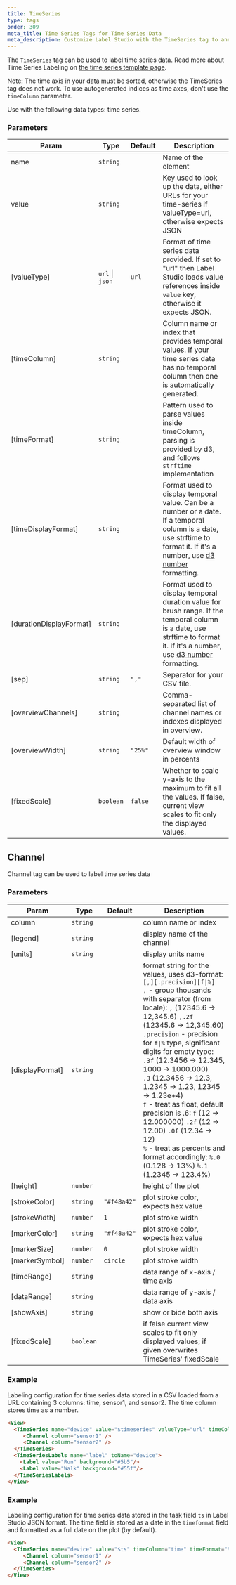 ```yaml
---
title: TimeSeries
type: tags
order: 309
meta_title: Time Series Tags for Time Series Data
meta_description: Customize Label Studio with the TimeSeries tag to annotate time series data for machine learning and data science projects.
---
```


The `TimeSeries` tag can be used to label time series data. Read more about Time Series Labeling on [the time series template page](../templates/time_series.html).

Note: The time axis in your data must be sorted, otherwise the TimeSeries tag does not work.
To use autogenerated indices as time axes, don't use the `timeColumn` parameter.

Use with the following data types: time series.

### Parameters

| Param | Type | Default | Description |
| --- | --- | --- | --- |
| name | <code>string</code> |  | Name of the element |
| value | <code>string</code> |  | Key used to look up the data, either URLs for your time-series if valueType=url, otherwise expects JSON |
| [valueType] | <code>url</code> \| <code>json</code> | <code>url</code> | Format of time series data provided. If set to "url" then Label Studio loads value references inside `value` key, otherwise it expects JSON. |
| [timeColumn] | <code>string</code> |  | Column name or index that provides temporal values. If your time series data has no temporal column then one is automatically generated. |
| [timeFormat] | <code>string</code> |  | Pattern used to parse values inside timeColumn, parsing is provided by d3, and follows `strftime` implementation |
| [timeDisplayFormat] | <code>string</code> |  | Format used to display temporal value. Can be a number or a date. If a temporal column is a date, use strftime to format it. If it's a number, use [d3 number](https://github.com/d3/d3-format#locale_format) formatting. |
| [durationDisplayFormat] | <code>string</code> |  | Format used to display temporal duration value for brush range. If the temporal column is a date, use strftime to format it. If it's a number, use [d3 number](https://github.com/d3/d3-format#locale_format) formatting. |
| [sep] | <code>string</code> | <code>&quot;,&quot;</code> | Separator for your CSV file. |
| [overviewChannels] | <code>string</code> |  | Comma-separated list of channel names or indexes displayed in overview. |
| [overviewWidth] | <code>string</code> | <code>&quot;25%&quot;</code> | Default width of overview window in percents |
| [fixedScale] | <code>boolean</code> | <code>false</code> | Whether to scale y-axis to the maximum to fit all the values. If false, current view scales to fit only the displayed values. |

## Channel

Channel tag can be used to label time series data

### Parameters

| Param | Type | Default | Description |
| --- | --- | --- | --- |
| column | <code>string</code> |  | column name or index |
| [legend] | <code>string</code> |  | display name of the channel |
| [units] | <code>string</code> |  | display units name |
| [displayFormat] | <code>string</code> |  | format string for the values, uses d3-format:<br/>        `[,][.precision][f\|%]`<br/>        `,` - group thousands with separator (from locale): `,` (12345.6 -> 12,345.6) `,.2f` (12345.6 -> 12,345.60)<br/>        `.precision` - precision for `f\|%` type, significant digits for empty type:<br/>                     `.3f` (12.3456 -> 12.345, 1000 -> 1000.000)<br/>                     `.3` (12.3456 -> 12.3, 1.2345 -> 1.23, 12345 -> 1.23e+4)<br/>        `f` - treat as float, default precision is .6: `f` (12 -> 12.000000) `.2f` (12 -> 12.00) `.0f` (12.34 -> 12)<br/>        `%` - treat as percents and format accordingly: `%.0` (0.128 -> 13%) `%.1` (1.2345 -> 123.4%) |
| [height] | <code>number</code> |  | height of the plot |
| [strokeColor] | <code>string</code> | <code>&quot;#f48a42&quot;</code> | plot stroke color, expects hex value |
| [strokeWidth] | <code>number</code> | <code>1</code> | plot stroke width |
| [markerColor] | <code>string</code> | <code>&quot;#f48a42&quot;</code> | plot stroke color, expects hex value |
| [markerSize] | <code>number</code> | <code>0</code> | plot stroke width |
| [markerSymbol] | <code>number</code> | <code>circle</code> | plot stroke width |
| [timeRange] | <code>string</code> |  | data range of x-axis / time axis |
| [dataRange] | <code>string</code> |  | data range of y-axis / data axis |
| [showAxis] | <code>string</code> |  | show or bide both axis |
| [fixedScale] | <code>boolean</code> |  | if false current view scales to fit only displayed values; if given overwrites TimeSeries' fixedScale |


### Example

Labeling configuration for time series data stored in a CSV loaded from a URL containing 3 columns: time, sensor1, and sensor2. The time column stores time as a number.

```html
<View>
  <TimeSeries name="device" value="$timeseries" valueType="url" timeColumn="time">
     <Channel column="sensor1" />
     <Channel column="sensor2" />
  </TimeSeries>
  <TimeSeriesLabels name="label" toName="device">
    <Label value="Run" background="#5b5"/>
    <Label value="Walk" background="#55f"/>
  </TimeSeriesLabels>
</View>
```
### Example

Labeling configuration for time series data stored in the task field `ts` in Label Studio JSON format. The time field is stored as a date in the `timeformat` field and formatted as a full date on the plot (by default).

```html
<View>
  <TimeSeries name="device" value="$ts" timeColumn="time" timeFormat="%m/%d/%Y %H:%M:%S">
     <Channel column="sensor1" />
     <Channel column="sensor2" />
  </TimeSeries>
</View>
```
